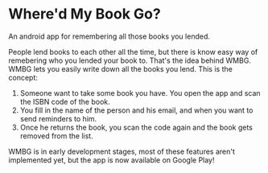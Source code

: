 Where'd My Book Go?
======

An android app for remembering all those books you lended.

People lend books to each other all the time, but there is know easy way of remebering who you lended your book to.
That's the idea behind WMBG. WMBG lets you easily write down all the books you lend. This is the concept:

1. Someone want to take some book you have. You open the app and scan the ISBN code of the book.
2. You fill in the name of the person and his email, and when you want to send reminders to him.
3. Once he returns the book, you scan the code again and the book gets removed from the list.

WMBG is in early development stages, most of these features aren't implemented yet, but the app is now available on Google Play!
